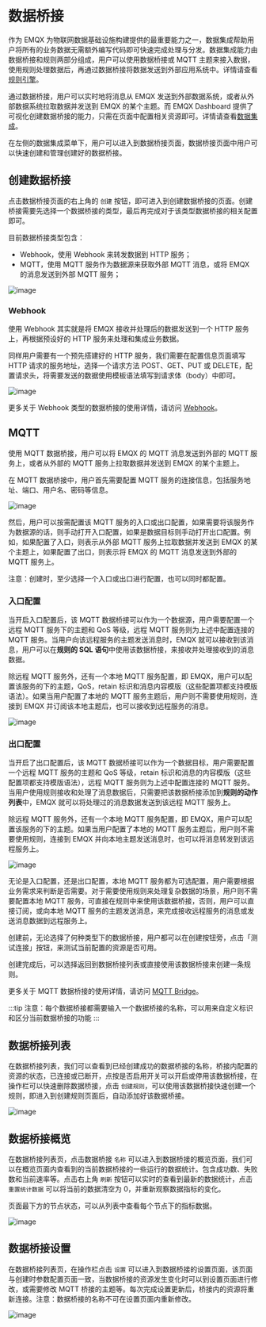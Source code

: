 # 数据桥接

作为 EMQX 为物联网数据基础设施构建提供的最重要能力之一，数据集成帮助用户将所有的业务数据无需额外编写代码即可快速完成处理与分发。数据集成能力由数据桥接和规则两部分组成，用户可以使用数据桥接或 MQTT 主题来接入数据，使用规则处理数据后，再通过数据桥接将数据发送到外部应用系统中。详情请查看[规则引擎](../data-integration/rules.md)。

通过数据桥接，用户可以实时地将消息从 EMQX 发送到外部数据系统，或者从外部数据系统拉取数据并发送到 EMQX 的某个主题。而 EMQX Dashboard 提供了可视化创建数据桥接的能力，只需在页面中配置相关资源即可。详情请查看[数据集成](../data-integration/data-bridges.md)。

在左侧的数据集成菜单下，用户可以进入到数据桥接页面，数据桥接页面中用户可以快速创建和管理创建好的数据桥接。

## 创建数据桥接

点击数据桥接页面的右上角的 `创建` 按钮，即可进入到创建数据桥接的页面。创建桥接需要先选择一个数据桥接的类型，最后再完成对于该类型数据桥接的相关配置即可。

目前数据桥接类型包含：

- Webhook，使用 Webhook 来转发数据到 HTTP 服务；
- MQTT，使用 MQTT 服务作为数据源来获取外部 MQTT 消息，或将 EMQX 的消息发送到外部 MQTT 服务；

![image](./assets/bridge-create.png)

### Webhook

使用 Webhook 其实就是将 EMQX 接收并处理后的数据发送到一个 HTTP 服务上，再根据预设好的 HTTP 服务来处理和集成业务数据。

同样用户需要有一个预先搭建好的 HTTP 服务，我们需要在配置信息页面填写 HTTP 请求的服务地址，选择一个请求方法 POST、GET、PUT 或 DELETE，配置请求头，将需要发送的数据使用模板语法填写到请求体（body）中即可。

![image](./assets/bridge-webhook.png)

更多关于 Webhook 类型的数据桥接的使用详情，请访问 [Webhook](../data-integration/data-bridge-webhook.md)。

## MQTT

使用 MQTT 数据桥接，用户可以将 EMQX 的 MQTT 消息发送到外部的 MQTT 服务上，或者从外部的 MQTT 服务上拉取数据并发送到 EMQX 的某个主题上。

在 MQTT 数据桥接中，用户首先需要配置 MQTT 服务的连接信息，包括服务地址、端口、用户名、密码等信息。

![image](./assets/bridge-mqtt-connect.png)

然后，用户可以按需配置该 MQTT 服务的入口或出口配置，如果需要将该服务作为数据源的话，则手动打开入口配置，如果是数据目标则手动打开出口配置。例如，如果配置了入口，则表示从外部 MQTT 服务上拉取数据并发送到 EMQX 的某个主题上，如果配置了出口，则表示将 EMQX 的 MQTT 消息发送到外部的 MQTT 服务上。

注意：创建时，至少选择一个入口或出口进行配置，也可以同时都配置。

### 入口配置

当开启入口配置后，该 MQTT 数据桥接可以作为一个数据源，用户需要配置一个远程 MQTT 服务下的主题和 QoS 等级，远程 MQTT 服务则为上述中配置连接的 MQTT 服务。当用户向该远程服务的主题发送消息时，EMQX 就可以接收到该消息，用户可以在**规则的 SQL 语句**中使用该数据桥接，来接收并处理接收到的消息数据。

除远程 MQTT 服务外，还有一个本地 MQTT 服务配置，即 EMQX，用户可以配置该服务的下的主题，QoS，retain 标识和消息内容模版（这些配置项都支持模版语法）。如果当用户配置了本地的 MQTT 服务主题后，用户则不需要使用规则，连接到 EMQX 并订阅该本地主题后，也可以接收到远程服务的消息。

![image](./assets/bridge-mqtt-source.png)

### 出口配置

当开启了出口配置后，该 MQTT 数据桥接可以作为一个数据目标，用户需要配置一个远程 MQTT 服务的主题和 QoS 等级，retain 标识和消息的内容模版（这些配置项都支持模版语法），远程 MQTT 服务则为上述中配置连接的 MQTT 服务。当用户使用规则接收和处理了消息数据后，只需要把该数据桥接添加到**规则的动作列表**中，EMQX 就可以将处理过的消息数据发送到该远程 MQTT 服务上。

除远程 MQTT 服务外，还有一个本地 MQTT 服务配置，即 EMQX，用户可以配置该服务的下的主题。如果当用户配置了本地的 MQTT 服务主题后，用户则不需要使用规则，连接到 EMQX 并向本地主题发送消息时，也可以将消息转发到该远程服务上。

![image](./assets/bridge-mqtt-sink.png)

无论是入口配置，还是出口配置，本地 MQTT 服务都为可选配置，用户需要根据业务需求来判断是否需要。对于需要使用规则来处理复杂数据的场景，用户则不需要配置本地 MQTT 服务，可直接在规则中来使用该数据桥接，否则，用户可以直接订阅，或向本地 MQTT 服务的主题发送消息，来完成接收远程服务的消息或发送消息数据到远程服务上。

创建前，无论选择了何种类型下的数据桥接，用户都可以在创建按钮旁，点击「测试连接」按钮，来测试当前配置的资源是否可用。

创建完成后，可以选择返回到数据桥接列表或直接使用该数据桥接来创建一条规则。

更多关于 MQTT 数据桥接的使用详情，请访问 [MQTT Bridge](../data-integration/data-bridge-mqtt.md)。

:::tip
注意：每个数据桥接都需要输入一个数据桥接的名称，可以用来自定义标识和区分当前数据桥接的功能
:::

## 数据桥接列表

在数据桥接列表，我们可以查看到已经创建成功的数据桥接的名称，桥接内配置的资源的状态，已连接或已断开，点按是否启用开关可以开启或停用该数据桥接，在操作栏可以快速删除数据桥接，点击 `创建规则`，可以使用该数据桥接快速创建一个规则，即进入到创建规则页面后，自动添加好该数据桥接。

![image](./assets/bridge-list.png)

## 数据桥接概览

在数据桥接列表页，点击数据桥接 `名称` 可以进入到数据桥接的概览页面，我们可以在概览页面内查看到的当前数据桥接的一些运行的数据统计。包含成功数、失败数和当前速率等。点击右上角 `刷新` 按钮可以实时的查看到最新的数据统计，点击 `重置统计数据` 可以将当前的数据清空为 0，并重新观察数据指标的变化。

页面最下方的节点状态，可以从列表中查看每个节点下的指标数据。

![image](./assets/bridge-overview.png)

## 数据桥接设置

在数据桥接列表页，在操作栏点击 `设置` 可以进入到数据桥接的设置页面，该页面与创建时参数配置页面一致，当数据桥接的资源发生变化时可以到设置页面进行修改，或需要修改 MQTT 桥接的主题等。每次完成设置更新后，桥接内的资源将重新连接。注意：数据桥接的名称不可在设置页面内重新修改。

![image](./assets/bridge-settings.png)
